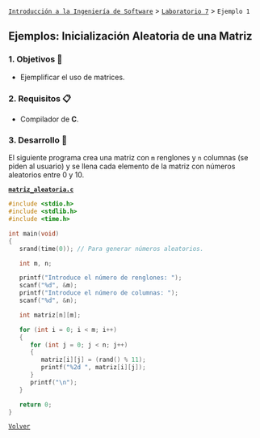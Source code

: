 [`Introducción a la Ingeniería de Software`](../../README.md) > [`Laboratorio 7`](../README.md) > `Ejemplo 1`

## Ejemplos: Inicialización Aleatoria de una Matriz

### 1. Objetivos :dart:

- Ejemplificar el uso de matrices.

### 2. Requisitos :clipboard:

- Compilador de __C__.

### 3. Desarrollo :rocket:

El siguiente programa crea una matriz con `m` renglones y `n` columnas (se piden al usuario) y se llena cada elemento de la matriz con números aleatorios entre 0 y 10.

**[`matriz_aleatoria.c`](codigos/matriz_aleatoria.c)**

```c
#include <stdio.h>
#include <stdlib.h>
#include <time.h>

int main(void)
{
   srand(time(0)); // Para generar números aleatorios.

   int m, n;

   printf("Introduce el número de renglones: ");
   scanf("%d", &m);
   printf("Introduce el número de columnas: ");
   scanf("%d", &n);

   int matriz[n][m];

   for (int i = 0; i < m; i++)
   {
      for (int j = 0; j < n; j++)
      {
         matriz[i][j] = (rand() % 11);
         printf("%2d ", matriz[i][j]);
      }
      printf("\n");
   }

   return 0;
}
```
   
[`Volver`](../README.md)

